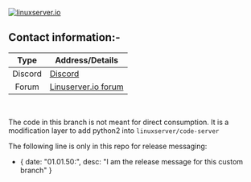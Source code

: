 [linuxserverurl]: https://linuxserver.io
[forumurl]: https://forum.linuxserver.io

[![linuxserver.io](https://raw.githubusercontent.com/linuxserver/docker-templates/master/linuxserver.io/img/linuxserver_medium.png?v=4&s=4000)][linuxserverurl]

## Contact information:-

| Type | Address/Details |
| :---: | --- |
| Discord | [Discord](https://discord.gg/YWrKVTn) |
| Forum | [Linuserver.io forum][forumurl] |

&nbsp;
&nbsp;

The code in this branch is not meant for direct consumption. It is a modification layer to add python2 into `linuxserver/code-server`

The following line is only in this repo for release messaging:

- { date: "01.01.50:", desc: "I am the release message for this custom branch" }
